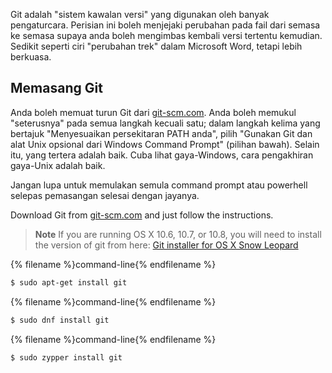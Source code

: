 Git adalah "sistem kawalan versi" yang digunakan oleh banyak pengaturcara. Perisian ini boleh menjejaki perubahan pada fail dari semasa ke semasa supaya anda boleh mengimbas kembali versi tertentu kemudian. Sedikit seperti ciri "perubahan trek" dalam Microsoft Word, tetapi lebih berkuasa.

## Memasang Git

<!--sec data-title="Installing Git: Windows" data-id="git_install_windows"
data-collapse=true ces-->

Anda boleh memuat turun Git dari [git-scm.com](https://git-scm.com/). Anda boleh memukul "seterusnya" pada semua langkah kecuali satu; dalam langkah kelima yang bertajuk "Menyesuaikan persekitaran PATH anda", pilih "Gunakan Git dan alat Unix opsional dari Windows Command Prompt" (pilihan bawah). Selain itu, yang tertera adalah baik. Cuba lihat gaya-Windows, cara pengakhiran gaya-Unix adalah baik.

Jangan lupa untuk memulakan semula command prompt atau powerhell selepas pemasangan selesai dengan jayanya. <!--endsec-->

<!--sec data-title="Installing Git: OS X" data-id="git_install_OSX"
data-collapse=true ces-->

Download Git from [git-scm.com](https://git-scm.com/) and just follow the instructions.

> **Note** If you are running OS X 10.6, 10.7, or 10.8, you will need to install the version of git from here: [Git installer for OS X Snow Leopard](https://sourceforge.net/projects/git-osx-installer/files/git-2.3.5-intel-universal-snow-leopard.dmg/download)

<!--endsec-->

<!--sec data-title="Installing Git: Debian or Ubuntu" data-id="git_install_debian_ubuntu"
data-collapse=true ces-->

{% filename %}command-line{% endfilename %}

```bash
$ sudo apt-get install git
```

<!--endsec-->

<!--sec data-title="Installing Git: Fedora" data-id="git_install_fedora"
data-collapse=true ces-->

{% filename %}command-line{% endfilename %}

```bash
$ sudo dnf install git
```

<!--endsec-->

<!--sec data-title="Installing Git: openSUSE" data-id="git_install_openSUSE"
data-collapse=true ces-->

{% filename %}command-line{% endfilename %}

```bash
$ sudo zypper install git
```

<!--endsec-->